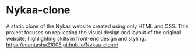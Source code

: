 # Nykaa-clone
A static clone of the Nykaa website created using only HTML and CSS. This project focuses on replicating the visual design and layout of the original website, highlighting skills in front-end design and styling.
https://mantasha21005.github.io/Nykaa-clone/


